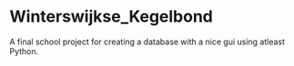 # Winterswijkse_Kegelbond
A final school project for creating a database with a nice gui using atleast Python.
